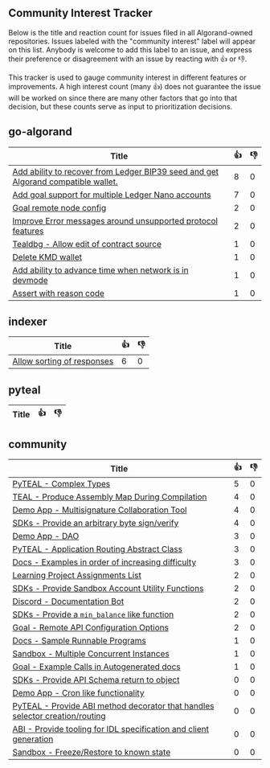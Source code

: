 
Community Interest Tracker
----------------------

Below is the title and reaction count for issues filed in all Algorand-owned repositories. Issues labeled with the "community interest" label will appear on this list. Anybody is welcome to add this label to an issue, and express their preference or disagreement with an issue by reacting with :+1: or :-1:.

This tracker is used to gauge community interest in different features or improvements. A high interest count (many :+1:) does not guarantee the issue will be worked on since there are many other factors that go into that decision, but these counts serve as input to prioritization decisions.

## go-algorand
| Title | :+1: | :-1: |
| ----- | -- | ---- |
| [Add ability to recover from Ledger BIP39 seed and get Algorand compatible wallet.](https://github.com/algorand/go-algorand/issues/2124) | 8 | 0 |
| [Add goal support for multiple Ledger Nano accounts ](https://github.com/algorand/go-algorand/issues/1930) | 7 | 0 |
| [Goal remote node config](https://github.com/algorand/go-algorand/issues/2904) | 2 | 0 |
| [Improve Error messages around unsupported protocol features](https://github.com/algorand/go-algorand/issues/2186) | 2 | 0 |
| [Tealdbg - Allow edit of contract source](https://github.com/algorand/go-algorand/issues/3302) | 1 | 0 |
| [Delete KMD wallet](https://github.com/algorand/go-algorand/issues/3249) | 1 | 0 |
| [Add ability to advance time when network is in devmode](https://github.com/algorand/go-algorand/issues/3192) | 1 | 0 |
| [Assert with reason code](https://github.com/algorand/go-algorand/issues/3013) | 1 | 0 |

## indexer
| Title | :+1: | :-1: |
| ----- | -- | ---- |
| [Allow sorting of responses](https://github.com/algorand/indexer/issues/389) | 6 | 0 |

## pyteal
| Title | :+1: | :-1: |
| ----- | -- | ---- |

## community
| Title | :+1: | :-1: |
| ----- | -- | ---- |
| [PyTEAL - Complex Types](https://github.com/algorand-devrel/community/issues/7) | 5 | 0 |
| [TEAL - Produce Assembly Map During Compilation](https://github.com/algorand-devrel/community/issues/17) | 4 | 0 |
| [Demo App - Multisignature Collaboration Tool](https://github.com/algorand-devrel/community/issues/14) | 4 | 0 |
| [SDKs - Provide an arbitrary byte sign/verify](https://github.com/algorand-devrel/community/issues/10) | 4 | 0 |
| [Demo App - DAO](https://github.com/algorand-devrel/community/issues/16) | 3 | 0 |
| [PyTEAL - Application Routing Abstract Class](https://github.com/algorand-devrel/community/issues/8) | 3 | 0 |
| [Docs - Examples in order of increasing difficulty](https://github.com/algorand-devrel/community/issues/5) | 3 | 0 |
| [Learning Project Assignments List](https://github.com/algorand-devrel/community/issues/21) | 2 | 0 |
| [SDKs - Provide Sandbox Account Utility Functions](https://github.com/algorand-devrel/community/issues/20) | 2 | 0 |
| [Discord - Documentation Bot](https://github.com/algorand-devrel/community/issues/13) | 2 | 0 |
| [SDKs - Provide a `min_balance` like function](https://github.com/algorand-devrel/community/issues/9) | 2 | 0 |
| [Goal - Remote API Configuration Options](https://github.com/algorand-devrel/community/issues/2) | 2 | 0 |
| [Docs - Sample Runnable Programs](https://github.com/algorand-devrel/community/issues/6) | 1 | 0 |
| [Sandbox - Multiple Concurrent Instances](https://github.com/algorand-devrel/community/issues/4) | 1 | 0 |
| [Goal - Example Calls in Autogenerated docs](https://github.com/algorand-devrel/community/issues/1) | 1 | 0 |
| [SDKs - Provide API Schema return to object ](https://github.com/algorand-devrel/community/issues/19) | 0 | 0 |
| [Demo App - Cron like functionality](https://github.com/algorand-devrel/community/issues/15) | 0 | 0 |
| [PyTEAL - Provide ABI method decorator that handles selector creation/routing](https://github.com/algorand-devrel/community/issues/12) | 0 | 0 |
| [ABI - Provide tooling for IDL specification and client generation](https://github.com/algorand-devrel/community/issues/11) | 0 | 0 |
| [Sandbox - Freeze/Restore to known state](https://github.com/algorand-devrel/community/issues/3) | 0 | 0 |
